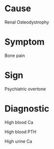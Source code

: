 # Cause

Renal Osteodystrophy

# Symptom

Bone pain

# Sign

Psychiatric overtone

# Diagnostic

High blood Ca

High blood PTH

High urine Ca
